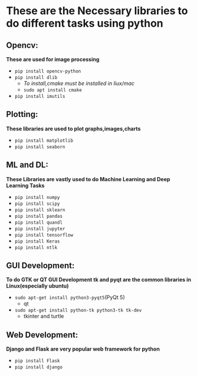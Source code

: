 # These are the Necessary libraries to do different tasks using python

## Opencv:

**These are used for image processing**

- `pip install opencv-python`
- `pip install dlib`
    + *To install,cmake must be installed in liux/mac*
    + `sudo apt install cmake`
- `pip install imutils`

## Plotting:

**These libraries are used to plot graphs,images,charts**
- `pip install matplotlib`
- `pip install seaborn`

## ML and DL:

**These Libraries are vastly used to do Machine Learning and Deep Learning Tasks**

- `pip install numpy`
- `pip install scipy`
- `pip install sklearn`
- `pip install pandas`
- `pip install quandl`
- `pip install jupyter`
- `pip install tensorflow`
- `pip install Keras`
- `pip install ntlk`

## GUI Development:

**To do GTK or QT GUI Development tk and pyqt are the common libraries in Linux(especially ubuntu)**

- `sudo apt-get install python3-pyqt5`(PyQt 5)
    + qt
- `sudo apt-get install python-tk python3-tk tk-dev`
    + tkinter and turtle

## Web Development:

**Django and Flask are very popular web framework for python**

- `pip install Flask`
- `pip install django`
